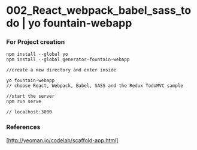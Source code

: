# 002_React_webpack_babel_sass_todo | yo fountain-webapp

### For Project creation
```
npm install --global yo
npm install --global generator-fountain-webapp

//create a new directory and enter inside 

yo fountain-webapp
// choose React, Webpack, Babel, SASS and the Redux TodoMVC sample

//start the server
npm run serve

// localhost:3000

```



### References

[http://yeoman.io/codelab/scaffold-app.html]